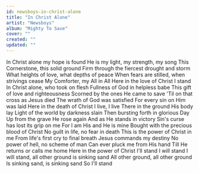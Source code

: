 ```yaml
---
id: newsboys-in-christ-alone
title: "In Christ Alone"
artist: "Newsboys"
album: "Mighty To Save"
cover: ""
created: ""
updated: ""
---
```


In Christ alone my hope is found
He is my light, my strength, my song
This Cornerstone, this solid ground
Firm through the fiercest drought and storm
What heights of love, what depths of peace
When fears are stilled, when strivings cease
My Comforter, my All in All
Here in the love of Christ I stand
In Christ alone, who took on flesh
Fullness of God in helpless babe
This gift of love and righteousness
Scorned by the ones He came to save
'Til on that cross as Jesus died
The wrath of God was satisfied
For every sin on Him was laid
Here in the death of Christ I live, I live
There in the ground His body lay
Light of the world by darkness slain
Then bursting forth in glorious Day
Up from the grave He rose again
And as He stands in victory
Sin's curse has lost its grip on me
For I am His and He is mine
Bought with the precious blood of Christ
No guilt in life, no fear in death
This is the power of Christ in me
From life's first cry to final breath
Jesus commands my destiny
No power of hell, no scheme of man
Can ever pluck me from His hand
Till He returns or calls me home
Here in the power of Christ I'll stand
I will stand
I will stand, all other ground is sinking sand
All other ground, all other ground
Is sinking sand, is sinking sand
So I'll stand
